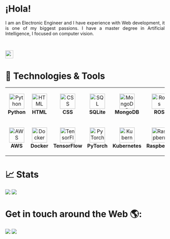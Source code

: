 # ¡Hola!

<div align="justify">
 

I am an Electronic Engineer and I have experience with Web development, it is one of my biggest passions. 
I have a master degree in Artificial Intelligence, I focused on computer vision.
</div>

<br/>

<a href="https://www.linkedin.com/in/fernando-j-quisaguano-paredes-958a17267"><img src="https://img.shields.io/badge/linkedin-%230077B5.svg?&style=for-the-badge&logo=linkedin&logoColor=white" height=25></a> 

 


# 🔧 Technologies & Tools

<table>
  <tr>
    <td align="center" height="108" width="108">
      <img src="https://cdn.jsdelivr.net/gh/devicons/devicon/icons/python/python-original.svg" width="48" height="48" alt="Python" />
      <br /><strong>Python</strong>
    </td>
    <td align="center" height="108" width="108">
      <img src="https://cdn.jsdelivr.net/gh/devicons/devicon/icons/html5/html5-plain-wordmark.svg" width="48" height="48" alt="HTML" />
      <br /><strong>HTML</strong>
    </td>
    <td align="center" height="108" width="108">
      <img src="https://cdn.jsdelivr.net/gh/devicons/devicon/icons/css3/css3-original.svg" width="48" height="48" alt="CSS" />
      <br /><strong>CSS</strong>
    </td>
    <td align="center" height="108" width="108">
      <img src="https://cdn.jsdelivr.net/gh/devicons/devicon/icons/sqlite/sqlite-original.svg" width="48" height="48" alt="SQL" />
      <br /><strong>SQLite</strong>
    </td>
    <td align="center" height="108" width="108">
      <img src="https://cdn.jsdelivr.net/gh/devicons/devicon/icons/mongodb/mongodb-original.svg" width="48" height="48" alt="MongoDB" />
      <br /><strong>MongoDB</strong>
    </td>
    <td align="center" height="108" width="108">
      <img src="https://upload.wikimedia.org/wikipedia/commons/b/bb/Ros_logo.svg" width="48" height="48" alt="Ros" />
      <br /><strong>ROS</strong>
    </td>
  </tr>
  <tr>
    <td align="center" height="108" width="108">
      <img src="https://cdn.iconscout.com/icon/free/png-512/aws-1869025-1583149.png" width="48" height="48" alt="AWS" />
      <br /><strong>AWS</strong>
    </td>
    <td align="center" height="108" width="108">
      <img src="https://cdn.jsdelivr.net/gh/devicons/devicon/icons/docker/docker-plain.svg" width="48" height="48" alt="Docker" />
      <br /><strong>Docker</strong>
    </td>
    <td align="center" height="108" width="108">
      <img src="https://cdn.jsdelivr.net/gh/devicons/devicon/icons/tensorflow/tensorflow-original.svg" width="48" height="48" alt="TensorFlow" />
      <br /><strong>TensorFlow</strong>
    </td>
    <td align="center" height="108" width="108">
      <img src="https://cdn.jsdelivr.net/gh/devicons/devicon/icons/pytorch/pytorch-original.svg" width="48" height="48" alt="PyTorch" />
      <br /><strong>PyTorch</strong>
    </td>
    <td align="center" height="108" width="108">
      <img src="https://cdn.jsdelivr.net/gh/devicons/devicon/icons/kubernetes/kubernetes-plain.svg" width="48" height="48" alt="Kubernetes" />
      <br /><strong>Kubernetes</strong>
    </td>
    <td align="center" height="108" width="108">
      <img src="https://cdn.jsdelivr.net/gh/devicons/devicon/icons/raspberrypi/raspberrypi-original.svg" width="48" height="48" alt="Raspberry" />
      <br /><strong>Raspberry</strong>
    </td>
    
  </tr>
</table>


# 📈 Stats

<img
  src="https://github-readme-stats.vercel.app/api?username=FerjeffQ&show_icons=true&theme=react&&hide_border=false"
/>
<img
  src="https://github-readme-streak-stats.herokuapp.com/?user=FerjeffQ&&theme=react&&hide_border=false"
/>
<br/>


# Get in touch around the Web 🌎:

<a href="https://www.youtube.com/@nerocode"><img src="https://img.shields.io/badge/YouTube-red?style=for-the-badge&logo=youtube&logoColor=white"/></a>  <a href="https://twitter.com/Ferjeff11"><img src="https://img.shields.io/badge/Twitter-1DA1F2?style=for-the-badge&logo=twitter&logoColor=white"/></a> 



